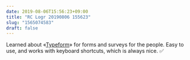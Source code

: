 ```yaml
---
date: 2019-08-06T15:56:23+09:00
title: "RC Logr 20190806 155623"
slug: "1565074583"
draft: false
---
```


Learned about «[Typeform](https://www.typeform.com/)» for forms and surveys for the people. Easy to use, and works with keyboard shortcuts, which is always nice. ✅
